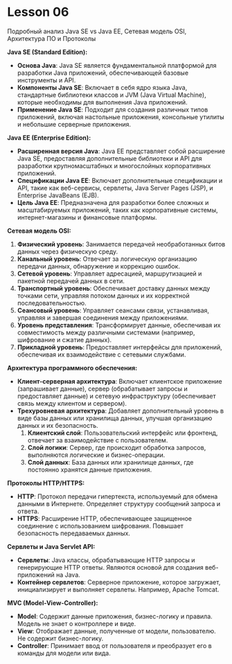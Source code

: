 # Lesson 06

Подробный анализ Java SE vs Java EE, Сетевая модель OSI, Архитектура ПО и Протоколы

**Java SE (Standard Edition):**
- **Основа Java**: Java SE является фундаментальной платформой для разработки Java приложений, обеспечивающей базовые инструменты и API.
- **Компоненты Java SE**: Включает в себя ядро языка Java, стандартные библиотеки классов и JVM (Java Virtual Machine), которые необходимы для выполнения Java приложений.
- **Применение Java SE**: Подходит для создания различных типов приложений, включая настольные приложения, консольные утилиты и небольшие серверные приложения.

**Java EE (Enterprise Edition):**
- **Расширенная версия Java**: Java EE представляет собой расширение Java SE, предоставляя дополнительные библиотеки и API для разработки крупномасштабных и многослойных корпоративных приложений.
- **Спецификации Java EE**: Включает дополнительные спецификации и API, такие как веб-сервисы, сервлеты, Java Server Pages (JSP), и Enterprise JavaBeans (EJB).
- **Цель Java EE**: Предназначена для разработки более сложных и масштабируемых приложений, таких как корпоративные системы, интернет-магазины и финансовые платформы.

**Сетевая модель OSI:**
1. **Физический уровень**: Занимается передачей необработанных битов данных через физическую среду.
2. **Канальный уровень**: Отвечает за логическую организацию передачи данных, обнаружение и коррекцию ошибок.
3. **Сетевой уровень**: Управляет адресацией, маршрутизацией и пакетной передачей данных в сети.
4. **Транспортный уровень**: Обеспечивает доставку данных между точками сети, управляя потоком данных и их корректной последовательностью.
5. **Сеансовый уровень**: Управляет сеансами связи, устанавливая, управляя и завершая соединения между приложениями.
6. **Уровень представления**: Трансформирует данные, обеспечивая их совместимость между различными системами (например, шифрование и сжатие данных).
7. **Прикладной уровень**: Предоставляет интерфейсы для приложений, обеспечивая их взаимодействие с сетевыми службами.

**Архитектура программного обеспечения:**
- **Клиент-серверная архитектура**: Включает клиентское приложение (запрашивает данные), сервер (обрабатывает запросы и предоставляет данные) и сетевую инфраструктуру (обеспечивает связь между клиентом и сервером).
- **Трехуровневая архитектура**: Добавляет дополнительный уровень в виде базы данных или хранилища данных, улучшая организацию данных и их безопасность.
    1. **Клиентский слой**: Пользовательский интерфейс или фронтенд, отвечает за взаимодействие с пользователем.
    2. **Слой логики**: Сервер, где происходит обработка запросов, выполняются логические и бизнес-операции.
    3. **Слой данных**: База данных или хранилище данных, где постоянно хранятся данные приложения.

**Протоколы HTTP/HTTPS:**
- **HTTP**: Протокол передачи гипертекста, используемый для обмена данными в Интернете. Определяет структуру сообщений запроса и ответа.
- **HTTPS**: Расширение HTTP, обеспечивающее защищенное соединение с использованием шифрования. Повышает безопасность передаваемых данных.

**Сервлеты и Java Servlet API:**
- **Сервлеты**: Java классы, обрабатывающие HTTP запросы и генерирующие HTTP ответы. Являются основой для создания веб-приложений на Java.
- **Контейнер сервлетов**: Серверное приложение, которое загружает, инициализирует и выполняет сервлеты. Например, Apache Tomcat.

**MVC (Model-View-Controller):**
- **Model**: Содержит данные приложения, бизнес-логику и правила. Модель не знает о контроллере и виде.
- **View**: Отображает данные, полученные от модели, пользователю. Не содержит бизнес-логику.
- **Controller**: Принимает ввод от пользователя и преобразует его в команды для модели или вида.

